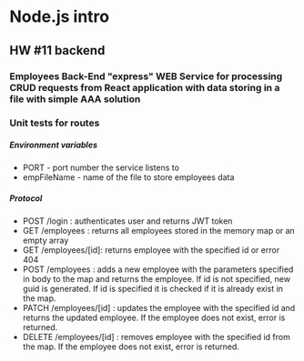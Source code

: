 # Node.js intro

## HW #11 backend

### Employees Back-End "express" WEB Service for processing CRUD requests from React application with data storing in a file with simple AAA solution

### Unit tests for routes

##### Environment variables
- PORT - port number the service listens to
- empFileName - name of the file to store employees data

##### Protocol
- POST /login : authenticates user and returns JWT token
- GET /employees : returns all employees stored in the memory map or an empty array
- GET /employees/[id]: returns employee with the specified id or error 404
- POST /employees : adds a new employee with the parameters specified in body to the map and returns the employee. If id is not specified, new guid is generated. If id is specified it is checked if it is already exist in the map.
- PATCH /employees/[id] : updates the employee with the specified id and returns the updated employee. If the employee does not exist, error is returned.
- DELETE /employees/[id] : removes employee with the specified id from the map. If the employee does not exist, error is returned.